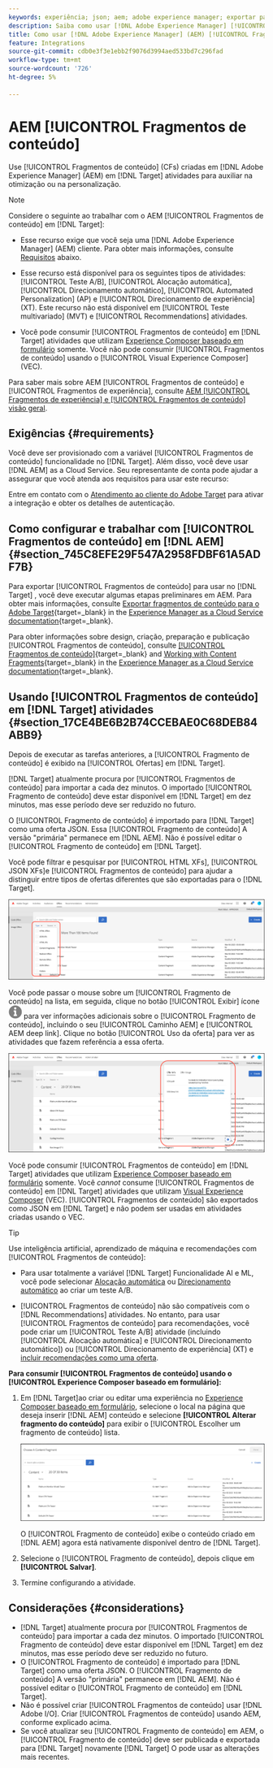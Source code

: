 ```yaml
---
keywords: experiência; json; aem; adobe experience manager; exportar para adobe target; fragmentos de conteúdo; fragmentos; CF; cf
description: Saiba como usar [!DNL Adobe Experience Manager] [!UICONTROL Fragmentos de conteúdo] em [!DNL Adobe Target] atividades.
title: Como usar [!DNL Adobe Experience Manager] (AEM) [!UICONTROL Fragmentos de conteúdo]?
feature: Integrations
source-git-commit: cdb0e3f3e1ebb2f9076d3994aed533bd7c296fad
workflow-type: tm+mt
source-wordcount: '726'
ht-degree: 5%

---
```


# AEM [!UICONTROL Fragmentos de conteúdo]

Use [!UICONTROL Fragmentos de conteúdo] (CFs) criadas em [!DNL Adobe Experience Manager] (AEM) em [!DNL Target] atividades para auxiliar na otimização ou na personalização.

>[!NOTE]
>
>Considere o seguinte ao trabalhar com o AEM [!UICONTROL Fragmentos de conteúdo] em [!DNL Target]:
> 
>* Esse recurso exige que você seja uma [!DNL Adobe Experience Manager] (AEM) cliente. Para obter mais informações, consulte [Requisitos](#section_AE6F0971E1574B3AA324003599B96E5A) abaixo.
>
>* Esse recurso está disponível para os seguintes tipos de atividades: [!UICONTROL Teste A/B], [!UICONTROL Alocação automática], [!UICONTROL Direcionamento automático], [!UICONTROL Automated Personalization] (AP) e [!UICONTROL Direcionamento de experiência] (XT). Este recurso não está disponível em [!UICONTROL Teste multivariado] (MVT) e [!UICONTROL Recommendations] atividades.
>
>* Você pode consumir [!UICONTROL Fragmentos de conteúdo] em [!DNL Target] atividades que utilizam [Experience Composer baseado em formulário](/help/main/c-experiences/form-experience-composer.md) somente. Você não pode consumir [!UICONTROL Fragmentos de conteúdo] usando o [!UICONTROL Visual Experience Composer] (VEC).


Para saber mais sobre AEM [!UICONTROL Fragmentos de conteúdo] e [!UICONTROL Fragmentos de experiência], consulte [AEM [!UICONTROL Fragmentos de experiência] e [!UICONTROL Fragmentos de conteúdo] visão geral](/help/main/c-integrating-target-with-mac/aem/aem-experience-and-content-fragments.md).

## Exigências {#requirements}

Você deve ser provisionado com a variável [!UICONTROL Fragmentos de conteúdo] funcionalidade no [!DNL Target]. Além disso, você deve usar [!DNL AEM] as a Cloud Service. Seu representante de conta pode ajudar a assegurar que você atenda aos requisitos para usar este recurso:

Entre em contato com o [Atendimento ao cliente do Adobe Target](/help/main/cmp-resources-and-contact-information.md#reference_ACA3391A00EF467B87930A450050077C) para ativar a integração e obter os detalhes de autenticação.

## Como configurar e trabalhar com [!UICONTROL Fragmentos de conteúdo] em [!DNL AEM] {#section_745C8EFE29F547A2958FDBF61A5ADF7B}

Para exportar [!UICONTROL Fragmentos de conteúdo] para usar no [!DNL Target] , você deve executar algumas etapas preliminares em AEM. Para obter mais informações, consulte [Exportar fragmentos de conteúdo para o Adobe Target](https://experienceleague.adobe.com/docs/experience-manager-cloud-service/content/sites/integrations/content-fragments-target.html){target=_blank} in the [Experience Manager as a Cloud Service documentation](https://experienceleague.adobe.com/docs/experience-manager-cloud-service/content/home.html){target=_blank}.

Para obter informações sobre design, criação, preparação e publicação [!UICONTROL Fragmentos de conteúdo], consulte [[!UICONTROL Fragmentos de conteúdo]](https://experienceleague.adobe.com/docs/experience-manager-cloud-service/content/sites/authoring/fundamentals/content-fragments.html?lang=en){target=_blank} and [Working with Content Fragments](https://experienceleague.adobe.com/docs/experience-manager-cloud-service/content/sites/administering/content-fragments/content-fragments.html){target=_blank} in the [Experience Manager as a Cloud Service documentation](https://experienceleague.adobe.com/docs/experience-manager-cloud-service/content/home.html){target=_blank}.

## Usando [!UICONTROL Fragmentos de conteúdo] em [!DNL Target] atividades {#section_17CE4BE6B2B74CCEBAE0C68DEB84ABB9}

Depois de executar as tarefas anteriores, a [!UICONTROL Fragmento de conteúdo] é exibido na [!UICONTROL Ofertas] em [!DNL Target].

[!DNL Target] atualmente procura por [!UICONTROL Fragmentos de conteúdo] para importar a cada dez minutos. O importado [!UICONTROL Fragmento de conteúdo] deve estar disponível em [!DNL Target] em dez minutos, mas esse período deve ser reduzido no futuro.

O [!UICONTROL Fragmento de conteúdo] é importado para [!DNL Target] como uma oferta JSON. Essa [!UICONTROL Fragmento de conteúdo] A versão &quot;primária&quot; permanece em [!DNL AEM]. Não é possível editar o [!UICONTROL Fragmento de conteúdo] em [!DNL Target].

Você pode filtrar e pesquisar por [!UICONTROL HTML XFs], [!UICONTROL JSON XFs]e [!UICONTROL Fragmentos de conteúdo] para ajudar a distinguir entre tipos de ofertas diferentes que são exportadas para o [!DNL Target].

![Filtrar por tipos de Fragmento de conteúdo: HTML ou JSON na interface do usuário do Target](/help/main/c-integrating-target-with-mac/aem/assets/fragment-types.png)

Você pode passar o mouse sobre um [!UICONTROL Fragmento de conteúdo] na lista, em seguida, clique no botão [!UICONTROL Exibir] ícone ![Ícone Info](/help/main/c-integrating-target-with-mac/aem/assets/icon-info.png) para ver informações adicionais sobre o [!UICONTROL Fragmento de conteúdo], incluindo o seu [!UICONTROL Caminho AEM] e [!UICONTROL AEM deep link]. Clique no botão [!UICONTROL Uso da oferta] para ver as atividades que fazem referência a essa oferta.

![pop-up Informações do fragmento de conteúdo](/help/main/c-integrating-target-with-mac/aem/assets/cf-info-popup.png)

Você pode consumir [!UICONTROL Fragmentos de conteúdo] em [!DNL Target] atividades que utilizam [Experience Composer baseado em formulário](/help/main/c-experiences/form-experience-composer.md) somente. Você *cannot* consume [!UICONTROL Fragmentos de conteúdo] em [!DNL Target] atividades que utilizam [Visual Experience Composer](/help/main/c-experiences/c-visual-experience-composer/visual-experience-composer.md) (VEC). [!UICONTROL Fragmentos de conteúdo] são exportados como JSON em [!DNL Target] e não podem ser usadas em atividades criadas usando o VEC.

>[!TIP]
>
>Use inteligência artificial, aprendizado de máquina e recomendações com [!UICONTROL Fragmentos de conteúdo]:
>
>* Para usar totalmente a variável [!DNL Target] Funcionalidade AI e ML, você pode selecionar [Alocação automática](/help/main/c-activities/automated-traffic-allocation/automated-traffic-allocation.md#concept_A1407678796B4C569E94CBA8A9F7F5D4) ou [Direcionamento automático](/help/main/c-activities/auto-target/auto-target-to-optimize.md) ao criar um teste A/B.
>
>* [!UICONTROL Fragmentos de conteúdo] não são compatíveis com o [!DNL Recommendations] atividades. No entanto, para usar [!UICONTROL Fragmentos de conteúdo] para recomendações, você pode criar um [!UICONTROL Teste A/B] atividade (incluindo [!UICONTROL Alocação automática] e [!UICONTROL Direcionamento automático]) ou [!UICONTROL Direcionamento de experiência] (XT) e [incluir recomendações como uma oferta](/help/main/c-recommendations/recommendations-as-an-offer.md).


**Para consumir [!UICONTROL Fragmentos de conteúdo] usando o [!UICONTROL Experience Composer baseado em formulário]:**

1. Em [!DNL Target]ao criar ou editar uma experiência no [Experience Composer baseado em formulário](/help/main/c-experiences/form-experience-composer.md#task_FAC842A6535045B68B4C1AD3E657E56E), selecione o local na página que deseja inserir [!DNL AEM] conteúdo e selecione **[!UICONTROL Alterar fragmento do conteúdo]** para exibir o [!UICONTROL Escolher um fragmento de conteúdo] lista.

   ![imagem da lista_fragmento_de_conteúdo](/help/main/c-integrating-target-with-mac/aem/assets/choose-content-fragment.png)

   O [!UICONTROL Fragmento de conteúdo] exibe o conteúdo criado em [!DNL AEM] agora está nativamente disponível dentro de [!DNL Target].

1. Selecione o [!UICONTROL Fragmento de conteúdo], depois clique em **[!UICONTROL Salvar]**.
1. Termine configurando a atividade.

## Considerações {#considerations}

* [!DNL Target] atualmente procura por [!UICONTROL Fragmentos de conteúdo] para importar a cada dez minutos. O importado [!UICONTROL Fragmento de conteúdo] deve estar disponível em [!DNL Target] em dez minutos, mas esse período deve ser reduzido no futuro.
* O [!UICONTROL Fragmento de conteúdo] é importado para [!DNL Target] como uma oferta JSON. O [!UICONTROL Fragmento de conteúdo] A versão &quot;primária&quot; permanece em [!DNL AEM]. Não é possível editar o [!UICONTROL Fragmento de conteúdo] em [!DNL Target].
* Não é possível criar [!UICONTROL Fragmentos de conteúdo] usar [!DNL Adobe I/O]. Criar [!UICONTROL Fragmentos de conteúdo] usando AEM, conforme explicado acima.
* Se você atualizar seu [!UICONTROL Fragmento de conteúdo] em AEM, o [!UICONTROL Fragmento de conteúdo] deve ser publicada e exportada para [!DNL Target] novamente [!DNL Target] O pode usar as alterações mais recentes.